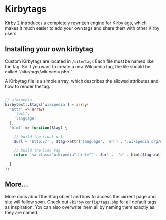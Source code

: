 # Kirbytags

Kirby 2 introduces a completely rewritten engine for Kirbytags, which makes it much easier to add your own tags and share them with other Kirby users. 

## Installing your own kirbytag

Custom Kirbytags are located in `/site/tags` Each file must be named like the tag. So if you want to create a new Wikipedia tag, the file should be called `/site/tags/wikipedia.php``

A Kirbytag file is a simple array, which describes the allowed attributes and how to render the tag. 

```php

// wikipedia 
kirbytext::$tags['wikipedia'] = array(
  'attr' => array(
    'text',
    'language'
  ),
  'html' => function($tag) {

    // build the final url
    $url = 'http://' . $tag->attr('language', 'en') . '.wikipedia.org/w/index.php?search=' . urlencode($tag->attr('wikipedia'));
  
    // build the link tag  
    return '<a class="wikipedia" href="' . $url . '">' . html($tag->attr('text')) . '</a>';    
      
  }
);

```

## More…

More docs about the $tag object and how to access the current page and site will follow soon. Check out `/kirby/config/tags.php` for all default tags as inspiration. You can also overwrite them all by naming them exactly as they are named. 
